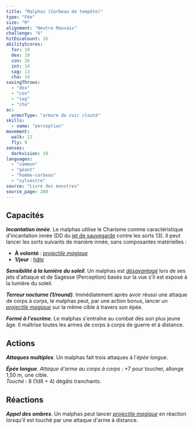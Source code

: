```yaml
---
title: "Malphas (Corbeau de tempête)"
type: "Fée"
size: "M"
alignment: "Neutre Mauvais"
challenge: "6"
hitDiceCount: 16
abilityScores:
  for: 19
  dex: 19
  con: 16
  int: 14
  sag: 13
  cha: 14
savingThrows:
  - "dex"
  - "con"
  - "sag"
  - "cha"
ac:
  armorType: "armure de cuir clouté"
skills:
  - name: "perception"
movement:
  walk: 12
  fly: 9
senses:
  darkvision: 18
languages:
  - "commun"
  - "géant"
  - "homme-corbeau"
  - "sylvestre"
source: "Livre des monstres"
source_page: 280
---
```

## Capacités
_**Incantation innée**_. Le malphas utilise le Charisme comme caractéristique d'incantation innée (DD du [jet de sauvegarde](/utiliser-les-caracteristiques/#jets-de-sauvegarde) contre les sorts 13). Il peut lancer les sorts suivants de manière innée, sans composantes matérielles :
* **À volonté** : [_projectile magique_](/grimoire/projectile-magique/)
* **1/jour** : [_hâte_](/grimoire/hate/)

_**Sensibilité à la lumière du soleil**_. Un malphas est [_désavantagé_](/utiliser-les-caracteristiques/#avantage-et-desavantage) lors de ses jets d'attaque et de Sagesse (Perception) basés sur la vue s'il est exposé à la lumière du soleil.

_**Terreur nocturne (1/round)**_. Immédiatement après avoir réussi une attaque de corps à corps, le malphas peut, par une action bonus, lancer un [_projectile magique_](/grimoire/projectile-magique/) sur la même cible à travers son épée.

_**Formé à l'escrime**_. Le malphas s'entraîne au combat dès son plus jeune âge. Il maîtrise toutes les armes de corps à corps de guerre et à distance.

## Actions
_**Attaques multiples**_. Un malphas fait trois attaques à l'_épée longue_.

_**Épée longue**_. _Attaque d'arme au corps à corps_ : +7 pour toucher, allonge 1,50 m, une cible.  
_Touché_ : 8 (1d8 + 4) dégâts tranchants.

## Réactions
_**Appel des ombres**_. Un malphas peut lancer [_projectile magique_](/grimoire/projectile-magique/) en réaction lorsqu'il est touché par une attaque d'arme à distance.
